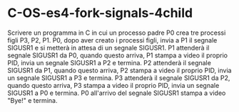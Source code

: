 # C-OS-es4-fork-signals-4child
Scrivere un programma in C in cui un processo padre P0 crea tre processi figli P3, P2, P1.  P0, dopo aver creato i processi figli, invia a P1 il segnale SIGUSR1 e si metterà in attesa di un segnale SIGUSR1.  P1 attenderà il segnale SIGUSR1 da P0, quando questo arriva, P1 stampa a video il proprio PID, invia un segnale SIGUSR1 a P2 e termina.  P2 attenderà il segnale SIGUSR1 da P1, quando questo arriva, P2 stampa a video il proprio PID, invia un segnale SIGUSR1 a P3 e termina.  P3 attenderà il segnale SIGUSR1 da P2, quando questo arriva, P3 stampa a video il proprio PID, invia un segnale SIGUSR1 a P0 e termina.  P0 all'arrivo del segnale SIGUSR1 stampa a video "Bye!" e termina.
